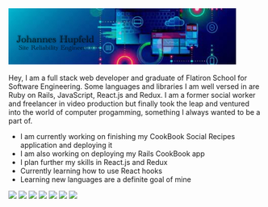 <img src="https://github.com/JohannesHupfeld/Johannes-Hupfeld/blob/main/GithubBG_02y.jpeg"/> 

Hey, I am a full stack web developer and graduate of Flatiron School for Software Engineering. Some languages and libraries I am well versed in are Ruby on Rails, JavaScript, React.js and Redux. I am a former social worker and freelancer in video production but finally took the leap and ventured into the world of computer progamming, something I always wanted to be a part of. 

* I am currently working on finishing my CookBook Social Recipes application and deploying it 
* I am also working on deploying my Rails CookBook app 
* I plan further my skills in React.js and Redux
* Currently learning how to use React hooks 
* Learning new languages are a definite goal of mine 
 
<img height="20" src="https://avatars.githubusercontent.com/u/210414?v=4"> <img height="20" src="https://www.edureka.co/blog/wp-content/uploads/2019/02/What-is-Ruby-on-Rails-1.png"> <img height="20" src="https://upload.wikimedia.org/wikipedia/commons/thumb/6/61/HTML5_logo_and_wordmark.svg/640px-HTML5_logo_and_wordmark.svg.png"> <img height="20" src="https://upload.wikimedia.org/wikipedia/commons/thumb/d/d5/CSS3_logo_and_wordmark.svg/640px-CSS3_logo_and_wordmark.svg.png"> <img height="20" src="https://upload.wikimedia.org/wikipedia/commons/thumb/d/d4/Javascript-shield.svg/1200px-Javascript-shield.svg.png"> <img height="20" src="https://practice2placement.com/wp-content/uploads/2021/06/React-JS.png"> <img height="20" src="https://cdn.zapier.com/storage/blog/4ec8fc7dc3a75758a3913bab9e5a4fd8_2.500x278.png">
